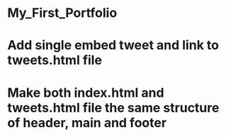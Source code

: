 # My_First_Portfolio
# Add single embed tweet and link to tweets.html file
# Make both index.html and tweets.html file the same structure of header, main and footer